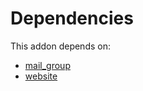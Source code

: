 # Dependencies

This addon depends on:

- [mail_group](https://github.com/bringout/oca-ocb-core)
- [website](https://github.com/bringout/oca-ocb-website)

